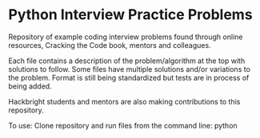 Python Interview Practice Problems
==================

Repository of example coding interview problems found through online resources, Cracking the Code book, mentors and colleagues.

Each file contains a description of the problem/algorithm at the top with solutions to follow. Some files have multiple solutions and/or variations to the problem. Format is still being standardized but tests are in process of being added.

Hackbright students and mentors are also making contributions to this repository.

To use: Clone repository and run files from the command line: python <filename> 
